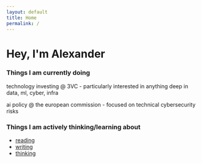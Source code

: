 ```yaml
---
layout: default
title: Home
permalink: /
---
```


# Hey, I'm Alexander

### Things I am currently doing
technology investing @ 3VC - particularly interested in anything deep in data, ml, cyber, infra

ai policy @ the european commission - focused on technical cybersecurity risks

### Things I am actively thinking/learning about
- [reading](/reading/)
- [writing](/writing/)
- [thinking](/thinking/)

